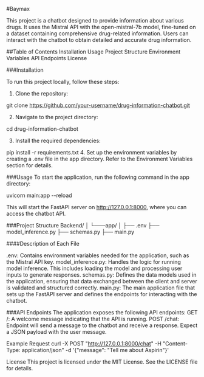 #Baymax

This project is a chatbot designed to provide information about various drugs. It uses the Mistral API with the open-mistral-7b model, fine-tuned on a dataset containing comprehensive drug-related information. Users can interact with the chatbot to obtain detailed and accurate drug information.

##Table of Contents
        Installation
        Usage
        Project Structure
        Environment Variables
        API Endpoints
        License

###Installation

To run this project locally, follow these steps:
1. Clone the repository:

git clone https://github.com/your-username/drug-information-chatbot.git

2. Navigate to the project directory:

cd drug-information-chatbot

3. Install the required dependencies:

pip install -r requirements.txt
4. Set up the environment variables by creating a .env file in the app directory. Refer to the Environment Variables section for details.



###Usage
To start the application, run the following command in the app directory:

uvicorn main:app --reload

This will start the FastAPI server on http://127.0.0.1:8000, where you can access the chatbot API.

###Project Structure
Backend/
│
└───app/
    │
    ├── .env
    ├── model_inference.py
    ├── schemas.py
    ├── main.py

####Description of Each File

.env: Contains environment variables needed for the application, such as the Mistral API key.
model_inference.py: Handles the logic for running model inference. This includes loading the model and processing user inputs to generate responses.
schemas.py: Defines the data models used in the application, ensuring that data exchanged between the client and server is validated and structured correctly.
main.py: The main application file that sets up the FastAPI server and defines the endpoints for interacting with the chatbot.

###API Endpoints
The application exposes the following API endpoints:
GET /: A welcome message indicating that the API is running.
POST /chat: Endpoint will send a message to the chatbot and receive a response. Expect a JSON payload with the user message.

Example Request
curl -X POST "http://127.0.0.1:8000/chat" -H "Content-Type: application/json" -d '{"message": "Tell me about Aspirin"}'

License
This project is licensed under the MIT License. See the LICENSE file for details.
